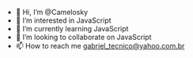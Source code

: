 - 👋 Hi, I’m @Camelosky
- 👀 I’m interested in JavaScript
- 🌱 I’m currently learning JavaScript
- 💞️ I’m looking to collaborate on JavaScript
- 📫 How to reach me gabriel_tecnico@yahoo.com.br

<!---
Camelosky/Camelosky is a ✨ special ✨ repository because its `README.md` (this file) appears on your GitHub profile.
You can click the Preview link to take a look at your changes.
--->
